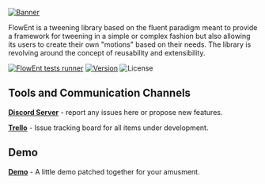 
[![Banner](https://github.com/Fried-Synapse/FlowEnt.Builder/blob/main/Assets/Content/Promo/Banner.jpg)](#readme)

FlowEnt is a tweening library based on the fluent paradigm meant to provide a framework for tweening in a simple or complex fashion but also allowing its users to create their own "motions" based on their needs.
The library is revolving around the concept of reusability and extensibility.

[![FlowEnt tests runner](https://github.com/Fried-Synapse/FlowEnt.Builder/actions/workflows/main.yml/badge.svg)](https://github.com/Fried-Synapse/FlowEnt.Builder/actions/workflows/main.yml)
[![Version](https://img.shields.io/github/v/release/Fried-Synapse/FlowEnt?color=36b14a&include_prereleases)](https://github.com/Fried-Synapse/FlowEnt/releases)
![License](https://img.shields.io/github/license/Fried-Synapse/FlowEnt)



## Tools and Communication Channels

**[Discord Server](https://discord.gg/nn8XgsPRE5)** - report any issues here or propose new features.

**[Trello](https://trello.com/b/Azyc8Lu3/flowent)** - Issue tracking board for all items under development.

## Demo

**[Demo](https://demo.flowent.friedsynapse.com)** - A little demo patched together for your amusment.
